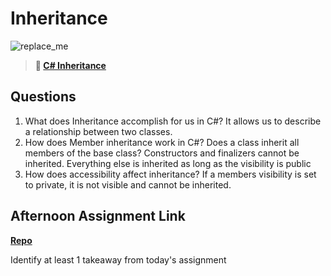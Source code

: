 # Inheritance

![replace_me](https://codeworks.blob.core.windows.net/public/assets/img/illustrations/placeholder.svg)

> **📖 [C# Inheritance](https://codeworksacademy.com/fs-student-guide/resources/wk10/04-Inheritance)**

## Questions

1. What does Inheritance accomplish for us in C#?
It allows us to describe a relationship between two classes. 
2. How does Member inheritance work in C#? Does a class inherit all members of the base class?
Constructors and finalizers cannot be inherited. Everything else is inherited as long as the visibility is public
3. How does accessibility affect inheritance?
If a members visibility is set to private, it is not visible and cannot be inherited. 

## Afternoon Assignment Link

**[Repo](https://github.com/TobyComon/<ASSIGNMENT_REPO>)**

Identify at least 1 takeaway from today's assignment
